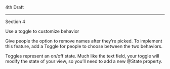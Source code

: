 4th Draft

- - - -

Section 4

Use a toggle to customize behavior

Give people the option to remove names after they’re picked. To implement this feature, add a Toggle for people to choose between the two behaviors.

Toggles represent an on/off state. Much like the text field, your toggle will modify the state of your view, so you’ll need to add a new @State property.
